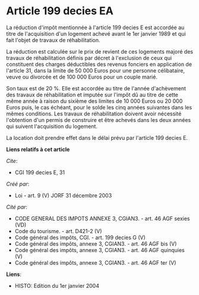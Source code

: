 # Article 199 decies EA

La réduction d'impôt mentionnée à l'article 199 decies E est accordée au titre de l'acquisition d'un logement achevé avant le
1er janvier 1989 et qui fait l'objet de travaux de réhabilitation.

La réduction est calculée sur le prix de revient de ces logements majoré des travaux de réhabilitation définis par décret à
l'exclusion de ceux qui constituent des charges déductibles des revenus fonciers en application de l'article 31, dans la
limite de 50 000 Euros pour une personne célibataire, veuve ou divorcée et de 100 000 Euros pour un couple marié.

Son taux est de 20 %. Elle est accordée au titre de l'année d'achèvement des travaux de réhabilitation et imputée sur l'impôt
dû au titre de cette même année à raison du sixième des limites de 10 000 Euros ou 20 000 Euros puis, le cas échéant, pour le
solde les cinq années suivantes dans les mêmes conditions. Les travaux de réhabilitation doivent avoir nécessité l'obtention
d'un permis de construire et être achevés dans les deux années qui suivent l'acquisition du logement.

La location doit prendre effet dans le délai prévu par l'article 199 decies E.

**Liens relatifs à cet article**

_Cite_:

  - CGI 199 decies E, 31

_Créé par_:

  - Loi - art. 9 (V) JORF 31 décembre 2003

_Cité par_:

  - CODE GENERAL DES IMPOTS ANNEXE 3, CGIAN3. - art. 46 AGF sexies (VD)
  - Code du tourisme. - art. D421-2 (V)
  - Code général des impôts, CGI. - art. 199 decies G (V)
  - Code général des impôts, annexe 3, CGIAN3. - art. 46 AGF bis (V)
  - Code général des impôts, annexe 3, CGIAN3. - art. 46 AGF quinquies (V)
  - Code général des impôts, annexe 3, CGIAN3. - art. 46 AGF ter (V)

**Liens**:

  - HISTO: Edition du 1er janvier 2004
